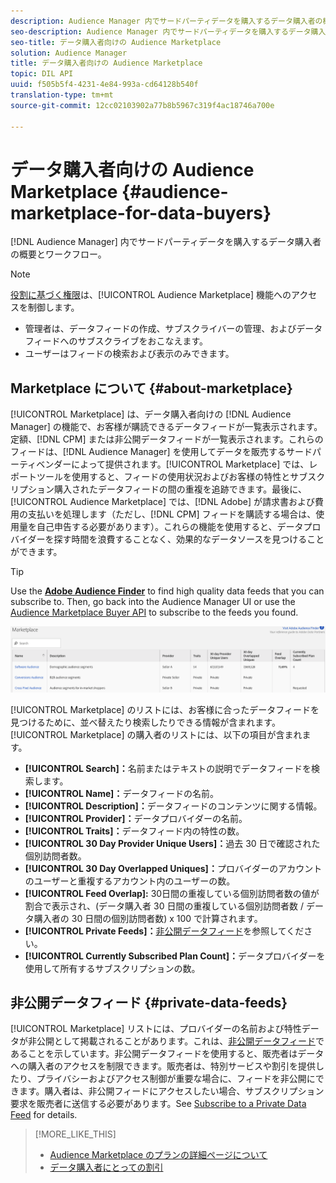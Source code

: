 ```yaml
---
description: Audience Manager 内でサードパーティデータを購入するデータ購入者の概要とワークフロー
seo-description: Audience Manager 内でサードパーティデータを購入するデータ購入者の概要とワークフロー
seo-title: データ購入者向けの Audience Marketplace
solution: Audience Manager
title: データ購入者向けの Audience Marketplace
topic: DIL API
uuid: f505b5f4-4231-4e84-993a-cd64128b540f
translation-type: tm+mt
source-git-commit: 12cc02103902a77b8b5967c319f4ac18746a700e

---
```



# データ購入者向けの Audience Marketplace {#audience-marketplace-for-data-buyers}

[!DNL Audience Manager] 内でサードパーティデータを購入するデータ購入者の概要とワークフロー。

>[!NOTE]
>[役割に基づく権限](../../../reporting/reports-dashboard.md)は、[!UICONTROL Audience Marketplace] 機能へのアクセスを制御します。
>
>* 管理者は、データフィードの作成、サブスクライバーの管理、およびデータフィードへのサブスクライブをおこなえます。
>* ユーザーはフィードの検索および表示のみできます。


## Marketplace について {#about-marketplace}

<!-- c_marketplace_about.xml -->

[!UICONTROL Marketplace] は、データ購入者向けの [!DNL Audience Manager] の機能で、お客様が購読できるデータフィードが一覧表示されます。定額、[!DNL CPM] または非公開データフィードが一覧表示されます。これらのフィードは、[!DNL Audience Manager] を使用してデータを販売するサードパーティベンダーによって提供されます。[!UICONTROL Marketplace] では、レポートツールを使用すると、フィードの使用状況およびお客様の特性とサブスクリプション購入されたデータフィードの間の重複を追跡できます。最後に、[!UICONTROL Audience Marketplace] では、[!DNL Adobe] が請求書および費用の支払いを処理します（ただし、[!DNL CPM] フィードを購読する場合は、使用量を自己申告する必要があります）。これらの機能を使用すると、データプロバイダーを探す時間を浪費することなく、効果的なデータソースを見つけることができます。

>[!TIP]
> 
>Use the **[Adobe Audience Finder](https://www.adobe-audience-finder.com/)** to find high quality data feeds that you can subscribe to. Then, go back into the Audience Manager UI or use the [Audience Marketplace Buyer API](https://bank.demdex.com/portal/swagger/index.html#/Audience_Marketplace_Buyer_API) to subscribe to the feeds you found.

![](assets/buyer_marketplace.png)

[!UICONTROL Marketplace] のリストには、お客様に合ったデータフィードを見つけるために、並べ替えたり検索したりできる情報が含まれます。[!UICONTROL Marketplace] の購入者のリストには、以下の項目が含まれます。

* **[!UICONTROL Search]：**&#x200B;名前またはテキストの説明でデータフィードを検索します。
* **[!UICONTROL Name]：**&#x200B;データフィードの名前。
* **[!UICONTROL Description]：**&#x200B;データフィードのコンテンツに関する情報。
* **[!UICONTROL Provider]：**&#x200B;データプロバイダーの名前。
* **[!UICONTROL Traits]：**&#x200B;データフィード内の特性の数。
* **[!UICONTROL 30 Day Provider Unique Users]：**&#x200B;過去 30 日で確認された個別訪問者数。
* **[!UICONTROL 30 Day Overlapped Uniques]：**&#x200B;プロバイダーのアカウントのユーザーと重複するアカウント内のユーザーの数。
* **[!UICONTROL Feed Overlap]:** 30日間の重複している個別訪問者数の値が割合で表示され、(データ購入者 30 日間の重複している個別訪問者数 / データ購入者の 30 日間の個別訪問者数) x 100 で計算されます。
* **[!UICONTROL Private Feeds]：**[非公開データフィード](../../../features/audience-marketplace/marketplace-private-feeds.md)を参照してください。
* **[!UICONTROL Currently Subscribed Plan Count]：**&#x200B;データプロバイダーを使用して所有するサブスクリプションの数。

## 非公開データフィード {#private-data-feeds}

[!UICONTROL Marketplace] リストには、プロバイダーの名前および特性データが非公開として掲載されることがあります。これは、[非公開データフィード](../../../features/audience-marketplace/marketplace-private-feeds.md)であることを示しています。非公開データフィードを使用すると、販売者はデータへの購入者のアクセスを制限できます。販売者は、特別サービスや割引を提供したり、プライバシーおよびアクセス制御が重要な場合に、フィードを非公開にできます。購入者は、非公開フィードにアクセスしたい場合、サブスクリプション要求を販売者に送信する必要があります。See [Subscribe to a Private Data Feed](../../../features/audience-marketplace/marketplace-data-buyers/marketplace-manage-subscriptions.md#subscript-private-data-feed) for details.

>[!MORE_LIKE_THIS]
>
>* [Audience Marketplace のプランの詳細ページについて](../../../features/audience-marketplace/marketplace-data-buyers/marketplace-manage-subscriptions.md#marketplace-buyer-details)
>* [データ購入者にとっての割引](../../../features/audience-marketplace/marketplace-data-buyers/marketplace-manage-subscriptions.md#buyer-discount)

